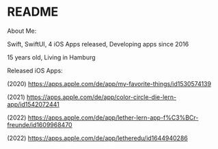 # README


About Me:

Swift, SwiftUI, 4 iOS Apps released, Developing apps since 2016

15 years old, Living in Hamburg


Released iOS Apps:

(2020) https://apps.apple.com/de/app/my-favorite-things/id1530574139

(2021) https://apps.apple.com/de/app/color-circle-die-lern-app/id1542072441

(2022) https://apps.apple.com/de/app/lether-lern-app-f%C3%BCr-freunde/id1609968470

(2022) https://apps.apple.com/de/app/letheredu/id1644940286

